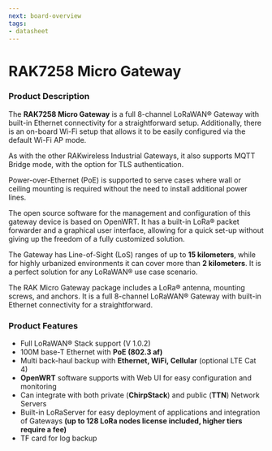 ```yaml
---
next: board-overview
tags:
- datasheet
---
```


# RAK7258 Micro Gateway    

<rk-img
  src="/assets/images/datasheet/rak7258/rak7258-overview.png"
  width="60%"
  figure-number="1"
  caption="RAK7258 Micro Gateway"
/>

### Product Description

The **RAK7258 Micro Gateway** is a full 8-channel LoRaWAN® Gateway with built-in Ethernet connectivity for a straightforward setup. Additionally, there is an on-board Wi-Fi setup that allows it to be easily configured via the default Wi-Fi AP mode.

As with the other RAKwireless Industrial Gateways, it also supports MQTT Bridge mode, with the option for TLS authentication.

Power-over-Ethernet (PoE) is supported to serve cases where wall or ceiling mounting is required without the need to install additional power lines.

The open source software for the management and configuration of this gateway device is based on OpenWRT. It has a built-in LoRa® packet forwarder and a graphical user interface, allowing for a quick set-up without giving up the freedom of a fully customized solution.

The Gateway has Line-of-Sight (LoS) ranges of up to **15 kilometers**, while for highly urbanized environments it can cover more than **2 kilometers**. It is a perfect solution for any LoRaWAN® use case scenario.

The RAK Micro Gateway package includes a LoRa® antenna, mounting screws, and anchors. It is a full 8-channel LoRaWAN® Gateway with built-in Ethernet connectivity for a straightforward.

### Product Features

- Full LoRaWAN® Stack support (V 1.0.2)
- 100M base-T Ethernet with **PoE (802.3 af)**
- Multi back-haul backup with **Ethernet, WiFi, Cellular** (optional LTE Cat 4)
- **OpenWRT** software supports with Web UI for easy configuration and monitoring
- Can integrate with both private (**ChirpStack**) and public (**TTN**) Network Servers
- Built-in LoRaServer for easy deployment of applications and integration of Gateways **(up to 128 LoRa nodes license included, higher tiers require a fee)**
- TF card for log backup

